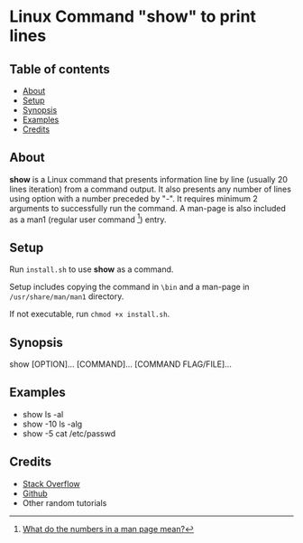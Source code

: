 # Linux Command "show" to print lines

## Table of contents
* [About](#About)
* [Setup](#setup)
* [Synopsis](#Synopsis)
* [Examples](#Examples)
* [Credits](#Credits)


## About
**show** is a Linux command that presents information line by line (usually 20 lines iteration) from a command output. It also presents any number of lines using option with a number preceded by "-". It requires minimum 2 arguments to successfully run the command. A man-page is also included as a man1 (regular user command [^1]) entry.

[^1]: [What do the numbers in a man page mean?](https://unix.stackexchange.com/questions/3586/what-do-the-numbers-in-a-man-page-mean)

## Setup
Run `install.sh` to use **show** as a command.

Setup includes copying the command in `\bin` and a man-page in `/usr/share/man/man1` directory.

If not executable, run `chmod +x install.sh`.

## Synopsis
show [OPTION]... [COMMAND]... [COMMAND FLAG/FILE]...

## Examples
* show ls -al
* show -10 ls -alg
* show -5 cat /etc/passwd

## Credits
* [Stack Overflow](https://stackoverflow.com/)
* [Github](https://github.com)
* Other random tutorials
